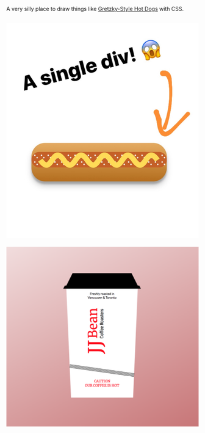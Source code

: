 A very silly place to draw things like [Gretzky-Style Hot Dogs](https://www.instagram.com/gretzkystylehotdog/) with CSS.

![A hot dog with mustard and onions on it](screenshots/hotdog.png)
--- 
![A jj bean coffee cup](screenshots/jj-bean.png)
